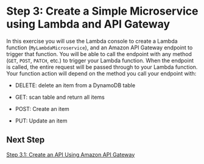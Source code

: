 # Step 3: Create a Simple Microservice using Lambda and API Gateway<a name="with-on-demand-https-example-configure-event-source_1"></a>

In this exercise you will use the Lambda console to create a Lambda function \(`MyLambdaMicroservice`\), and an Amazon API Gateway endpoint to trigger that function\. You will be able to call the endpoint with any method \(`GET`, `POST`, `PATCH`, etc\.\) to trigger your Lambda function\. When the endpoint is called, the entire request will be passed through to your Lambda function\. Your function action will depend on the method you call your endpoint with: 

+ DELETE: delete an item from a DynamoDB table

+ GET: scan table and return all items

+ POST: Create an item

+ PUT: Update an item

## Next Step<a name="with-on-demand-https-example-exe-role-next-step_0"></a>

 [Step 3\.1: Create an API Using Amazon API Gateway](with-on-demand-https-example-configure-event-source_2.md) 